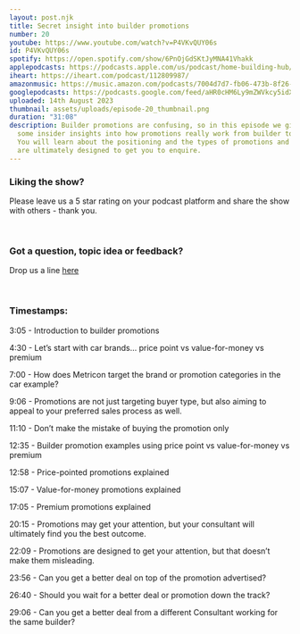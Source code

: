 ```yaml
---
layout: post.njk
title: Secret insight into builder promotions
number: 20
youtube: https://www.youtube.com/watch?v=P4VKvQUY06s
id: P4VKvQUY06s
spotify: https://open.spotify.com/show/6PnOjGdSKtJyMNA41Vhakk
applepodcasts: https://podcasts.apple.com/us/podcast/home-building-hub/id1681936589
iheart: https://iheart.com/podcast/112809987/
amazonmusic: https://music.amazon.com/podcasts/7004d7d7-fb06-473b-8f26-8ce9992cac11
googlepodcasts: https://podcasts.google.com/feed/aHR0cHM6Ly9mZWVkcy5idXp6c3Byb3V0LmNvbS8yMTM5MTU1LnJzcw==
uploaded: 14th August 2023
thumbnail: assets/uploads/episode-20_thumbnail.png
duration: "31:08"
description: Builder promotions are confusing, so in this episode we give you
  some insider insights into how promotions really work from builder to builder.
  You will learn about the positioning and the types of promotions and how they
  are ultimately designed to get you to enquire.
---
```

### Liking the show?

Please leave us a 5 star rating on your podcast platform and share the show with others - thank you.

<br>

### Got a question, topic idea or feedback?

Drop us a line <a href="/contact" id="contact-us" target="_blank">here</a>

<br>

### Timestamps:

3:05 - Introduction to builder promotions

4:30 - Let’s start with car brands… price point vs value-for-money vs premium

7:00 - How does Metricon target the brand or promotion categories in the car example?

9:06 - Promotions are not just targeting buyer type, but also aiming to appeal to your preferred sales process as well.

11:10 - Don’t make the mistake of buying the promotion only

12:35 - Builder promotion examples using price point vs value-for-money vs premium

12:58 - Price-pointed promotions explained

15:07 - Value-for-money promotions explained

17:05 - Premium promotions explained

20:15 - Promotions may get your attention, but your consultant will ultimately find you the best outcome.

22:09 - Promotions are designed to get your attention, but that doesn’t make them misleading.

23:56 - Can you get a better deal on top of the promotion advertised? 

26:40 - Should you wait for a better deal or promotion down the track?

29:06 - Can you get a better deal from a different Consultant working for the same builder?